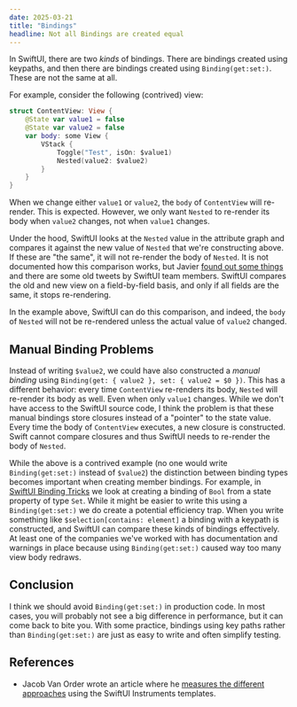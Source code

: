 ```yaml
---
date: 2025-03-21
title: "Bindings"
headline: Not all Bindings are created equal
---
```


In SwiftUI, there are two *kinds* of bindings. There are bindings created using keypaths, and then there are bindings created using `Binding(get:set:)`. These are not the same at all.

For example, consider the following (contrived) view:

```swift
struct ContentView: View {
    @State var value1 = false
    @State var value2 = false
    var body: some View {
        VStack {
            Toggle("Test", isOn: $value1)
            Nested(value2: $value2)
        }
    }
}
```

When we change either `value1` or `value2`, the `body` of `ContentView` will re-render. This is expected. However, we only want `Nested` to re-render its body when `value2` changes, not when `value1` changes. 

Under the hood, SwiftUI looks at the `Nested` value in the attribute graph and compares it against the new value of `Nested` that we're constructing above. If these are "the same", it will not re-render the body of `Nested`. It is not documented how this comparison works, but Javier [found out some things](https://swiftui-lab.com/equatableview/) and there are some old tweets by SwiftUI team members. SwiftUI compares the old and new view on a field-by-field basis, and only if all fields are the same, it stops re-rendering.

In the example above, SwiftUI can do this comparison, and indeed, the `body` of `Nested` will not be re-rendered unless the actual value of `value2` changed.

## Manual Binding Problems

Instead of writing `$value2`, we could have also constructed a *manual binding* using `Binding(get: { value2 }, set: { value2 = $0 })`. This has a different behavior: every time `ContentView` re-renders its body, `Nested` will re-render its body as well. Even when only `value1` changes. While we don't have access to the SwiftUI source code, I think the problem is that these manual bindings store closures instead of a "pointer" to the state value. Every time the body of `ContentView` executes, a new closure is constructed. Swift cannot compare closures and thus SwiftUI needs to re-render the body of `Nested`.

While the above is a contrived example (no one would write `Binding(get:set:)` instead of `$value2`) the distinction between binding types becomes important when creating member bindings. For example, in [SwiftUI Binding Tricks](/post/swiftui-binding-tricks/) we look at creating a binding of `Bool` from a state property of type `Set`. While it might be easier to write this using a `Binding(get:set:)` we do create a potential efficiency trap. When you write something like `$selection[contains: element]` a binding with a keypath is constructed, and SwiftUI can compare these kinds of bindings effectively. At least one of the companies we've worked with has documentation and warnings in place because using `Binding(get:set:)` caused way too many view body redraws.

## Conclusion

I think we should avoid `Binding(get:set:)` in production code. In most cases, you will probably not see a big difference in performance, but it can come back to bite you. With some practice, bindings using key paths rather than `Binding(get:set:)` are just as easy to write and often simplify testing.

## References

- Jacob Van Order wrote an article where he [measures the different approaches](https://jacobvanorder.github.io/swiftui-bindings-digging-a-little-deeper/) using the SwiftUI Instruments templates. 
